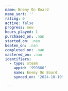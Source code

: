 ```yaml
---
name: Enemy On Board
name_sort: ''
rating: 0
active: false
progress: new
hours_played: 1
purchased_on: .nan
started_on: .nan
beaten_on: .nan
completed_on: .nan
mastered_on: .nan
identifiers:
  - type: steam
    appid: '999860'
    name: Enemy On Board
    synced_on: '2024-10-10'

---
```

